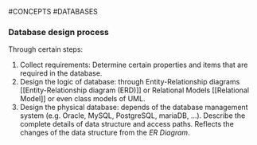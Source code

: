 #CONCEPTS #DATABASES 

### Database design process

Through certain steps: 

1. Collect requirements: Determine certain properties and items that are required in the database.  
2. Design the logic of database: through Entity-Relationship diagrams [[Entity-Relationship diagram (ERD)]] or Relational Models [[Relational Model]] or even class models of UML. 
3. Design the physical database: depends of the database management system (e.g. Oracle, MySQL, PostgreSQL, mariaDB, ...). Describe the complete details of data structure and access paths. Reflects the changes of the data structure from the *ER Diagram*. 


